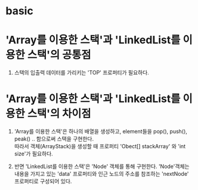 # basic

# 'Array를 이용한 스택'과 'LinkedList를 이용한 스택'의 공통점

 1) 스택의 입출력 데이터를 가리키는 'TOP' 프로퍼티가 필요하다. 



# 'Array를 이용한 스택'과 'LinkedList를 이용한 스택'의 차이점

 1) 'Array를 이용한 스택'은 하나의 배열을 생성하고, element들을 pop(), push(), peak() .. 함으로써 스택을 구현한다.  
 따라서 객체(ArrayStack)을 생성할 때 
 프로퍼티 'Obect[] stackArray' 와 'int size'가 필요하다.

 2) 반면 'LinkedList를 이용한 스택'은 'Node' 객체를 통해 구현한다.
 'Node'객체는 내용을 가지고 있는 'data' 프로퍼티와 
 인근 노드의 주소를 참조하는 'nextNode' 프로퍼티로 구성되어 있다.

